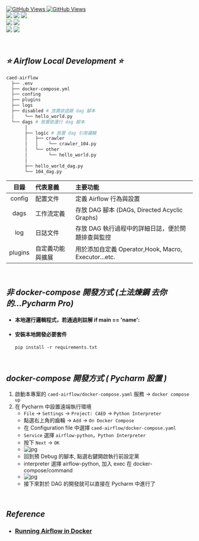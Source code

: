 <a href='https://github.com/dl-jack-123/CAED'><img alt='GitHub Views' src='https://views.whatilearened.today/views/github/dl-jack-123/CAED.svg'> 
<a href='https://github.com/dl-jack-123/CAED'><img alt='GitHub Views' src='https://img.shields.io/badge/dynamic/json?color=success&label=Clone&query=count_total&url=https://gist.githubusercontent.com/dl-jack-123/04f0f768feebd9f972d884fd1aae2114/raw/CAED_clone.json&logo=github](https://github.com/Junwu0615/How-To-Use-Clone-Shields'> <br> 
[![](https://img.shields.io/badge/Project-Apache_Airflow-blue.svg?style=plastic)](https://github.com/dl-jack-123/CAED) 
[![](https://img.shields.io/badge/Project-Docker-blue.svg?style=plastic)](https://github.com/dl-jack-123/CAED) 
[![](https://img.shields.io/badge/Project-Crawler-blue.svg?style=plastic)](https://github.com/dl-jack-123/CAED) <br>
[![](https://img.shields.io/badge/Language-Python_3.12.0-blue.svg?style=plastic)](https://www.python.org/) 
[![](https://img.shields.io/badge/Operating_System-Windows_10-blue.svg?style=plastic)](https://www.microsoft.com/zh-tw/software-download/windows10) <br>
[![](https://img.shields.io/badge/Database-PostgreSQL-yellow.svg?style=plastic)](https://github.com/dl-jack-123/CAED) 
[![](https://img.shields.io/badge/Database-MongoDB-yellow.svg?style=plastic)](https://github.com/dl-jack-123/CAED)

<br>

## *⭐ Airflow Local Development ⭐*

```bash
caed-airflow
  ├── .env
  ├── docker-compose.yml
  ├── confing
  ├── plugins
  ├── logs
  ├── disabled # 放置欲遮蔽 dag 腳本
  │    └── hello_world.py
  └── dags # 放置欲運行 dag 腳本
       │
       ├── logic # 放置 dag 引用邏輯
       │   ├── crawler
       │   │    └── crawler_104.py
       │   └── other
       │        └── hello_world.py
       │
       ├── hello_world_dag.py
       └── 104_dag.py
```

| 目錄 | 代表意義 | 主要功能 |
| :--: | :-- | :-- |
| config | 配置文件| 定義 Airflow 行為與設置 |
| dags | 工作流定義| 存放 DAG 腳本 (DAGs, Directed Acyclic Graphs) |
| log | 日誌文件| 存放 DAG 執行過程中的詳細日誌，便於問題排查與監控 |
| plugins |自定義功能與擴展| 用於添加自定義 Operator,Hook, Macro, Executor...etc. |

<br>

## *非 docker-compose 開發方式 (土法煉鋼 去你的...Pycharm Pro)*
- #### 本地運行邏輯程式，若通過則註解 if __main__ == '__name__':
- #### 安裝本地開發必要套件
   ```commandline
   pip install -r requirements.txt
   ```

<br>

## *docker-compose 開發方式 ( Pycharm 設置 )*

1. 啟動本專案的 `caed-airflow/docker-compose.yaml` 服務 -> `docker compose up`
2. 在 Pycharm 中設置遠端執行環境
    - `File` -> `Settings` -> `Project: CAED` -> `Python Interpreter`
    - 點選右上角的齒輪 -> `Add` -> `On Docker Compose`
    - 在 Configuration file 中選擇 `caed-airflow/docker-compose.yaml`
    - `Service` 選擇 `airflow-python`，`Python Interpreter`
    - 按下 `Next` -> `OK`
    - ![jpg](https://airflow.apache.org/docs/apache-airflow/stable/_images/add_container_python_interpreter.png)
    - 回到預 Debug 的腳本, 點選右鍵開啟執行前設定黨
    - interpreter 選擇 airflow-python, 加入 exec 在 docker-compose/command
    - ![jpg](https://airflow.apache.org/docs/apache-airflow/stable/_images/docker-compose-pycharm.png)
    - 接下來對於 DAG 的開發就可以直接在 Pycharm 中進行了

<br>

## *Reference*
-  ### [Running Airflow in Docker](https://airflow.apache.org/docs/apache-airflow/stable/howto/docker-compose/index.html)